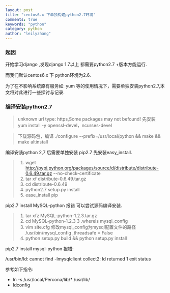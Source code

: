 ```yaml
---
layout: post
title: "centos6.x 下单独构建python2.7环境"
comments: true
keywords: "python"
category: python
author: "leilyzhang"
---
```


### 起因
开始学习django ,发现django 1.7以上 都需要python2.7 +版本方能运行. 

而我们默认centos6.x 下 python环境为2.6.

为了在不影响系统原有服务如: yum 等的使用情况下，需要单独安装python2.7,本文将对此进行一些探讨与记录.


### 编译安装python2.7

> unknown url type: https,Some packages may not befound! 先安装 yum install -y openssl-devel，ncurses-devel

> 下载源码包，编译 ./configure --prefix=/usr/local/python && make && make altinstall 

编译安装python 2,7 后需要单独安装 pip2.7 先安装easy_install.

> 1. wget http://pypi.python.org/packages/source/d/distribute/distribute-0.6.49.tar.gz --no-check-certificate
> 2. tar xf distribute-0.6.49.tar.gz
> 3. cd distribute-0.6.49
> 4. python2.7 setup.py install
> 5. ease_install pip

pip2.7 install MySQL-python 报错 可以尝试源码编译安装.

> 1. tar xfz MySQL-python-1.2.3.tar.gz
> 2. cd MySQL-python-1.2.3
> 3 .whereis  mysql_config 
> 4. vim site.cfg
     修改mysql_config为mysql配置文件的路径 /usr/bin/mysql_config ,threadsafe = False
> 5. python setup.py build && python setup.py install
 
pip2.7 install mysql-python 报错:

/usr/bin/ld: cannot find -lmysqlclient collect2: ld returned 1 exit status

参考如下指令:

- ln -s /usr/local/Percona/lib/* /usr/lib/
- ldconfig

